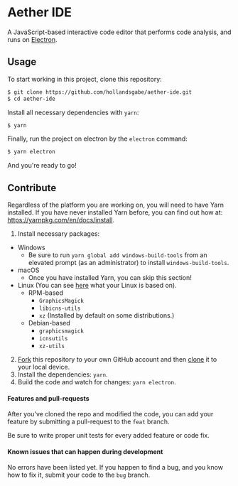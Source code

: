 # Aether IDE

A JavaScript-based interactive code editor that performs code analysis, and runs on [Electron](https://electronjs.org/).

## Usage

To start working in this project, clone this repository:

```sh
$ git clone https://github.com/hollandsgabe/aether-ide.git
$ cd aether-ide
```

Install all necessary dependencies with `yarn`:

```sh
$ yarn
```

Finally, run the project on electron by the `electron` command:

```sh
$ yarn electron
```

And you're ready to go!

## Contribute

Regardless of the platform you are working on, you will need to have Yarn installed. If you have never installed Yarn before, you can find out how at: https://yarnpkg.com/en/docs/install.

1. Install necessary packages:

- Windows
  - Be sure to run `yarn global add windows-build-tools` from an elevated prompt (as an administrator) to install `windows-build-tools`.
- macOS
  - Once you have installed Yarn, you can skip this section!
- Linux (You can see [here](https://en.wikipedia.org/wiki/List_of_Linux_distributions) what your Linux is based on).
  - RPM-based
    - `GraphicsMagick`
    - `libicns-utils`
    - `xz` (Installed by default on some distributions.)
  - Debian-based
    - `graphicsmagick`
    - `icnsutils`
    - `xz-utils`

2. [Fork](https://help.github.com/articles/fork-a-repo/) this repository to your own GitHub account and then [clone](https://help.github.com/articles/cloning-a-repository/) it to your local device.
3. Install the dependencies: `yarn`.
4. Build the code and watch for changes: `yarn electron`.

#### Features and pull-requests

After you've cloned the repo and modified the code, you can add your feature by submitting a pull-request to the `feat` branch.

Be sure to write proper unit tests for every added feature or code fix.

#### Known issues that can happen during development

No errors have been listed yet. If you happen to find a bug, and you know how to fix it, submit your code to the `bug` branch.
